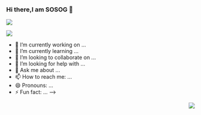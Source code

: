 ### Hi there,I am SOSOG 👋

[![](https://img.shields.io/badge/weibo-hardy-orange)](https://www.weibo.com/)

![](E:\md知识\计算机网络\应用层\shutterstock_196087262-Converted.jpg)

- 🔭 I’m currently working on ...					
- 🌱 I’m currently learning ...
- 👯 I’m looking to collaborate on ...
- 🤔 I’m looking for help with ...
- 💬 Ask me about ...
- 📫 How to reach me: ...
- 😄 Pronouns: ...
- ⚡ Fun fact: ...
-->

<img align ="right" src ="https://github-readme-stats.vercel.app/api?username=SOSOG010&show_icons=true&icon_color=CE1D2D&text_color=718096&bg_color=ffffff&hide_title=true"/>